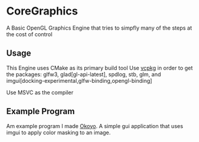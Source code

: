 # CoreGraphics
A Basic OpenGL Graphics Engine that tries to simpfly many of the steps at the cost of control

## Usage

This Engine uses CMake as its primary build tool 
Use [vcpkg](https://github.com/microsoft/vcpkg) in order to get the packages: glfw3, glad[gl-api-latest], spdlog, stb, glm, and imgui[docking-experimental,glfw-binding,opengl-binding]

Use MSVC as the compiler 

## Example Program

Am example program I made [Okoyo](https://github.com/okBrian/Okoyo.git). A simple gui application that uses imgui to apply color masking to an image.
